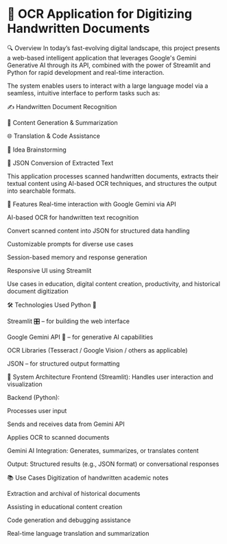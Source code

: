 <h1>📄 OCR Application for Digitizing Handwritten Documents</h1>
🔍 Overview
In today’s fast-evolving digital landscape, this project presents a web-based intelligent application that leverages Google's Gemini Generative AI through its API, combined with the power of Streamlit and Python for rapid development and real-time interaction.

The system enables users to interact with a large language model via a seamless, intuitive interface to perform tasks such as:

✍️ Handwritten Document Recognition

🧠 Content Generation & Summarization

🌐 Translation & Code Assistance

💬 Idea Brainstorming

📄 JSON Conversion of Extracted Text

This application processes scanned handwritten documents, extracts their textual content using AI-based OCR techniques, and structures the output into searchable formats.

🚀 Features
Real-time interaction with Google Gemini via API

AI-based OCR for handwritten text recognition

Convert scanned content into JSON for structured data handling

Customizable prompts for diverse use cases

Session-based memory and response generation

Responsive UI using Streamlit

Use cases in education, digital content creation, productivity, and historical document digitization

🛠️ Technologies Used
Python 🐍

Streamlit 🎛️ – for building the web interface

Google Gemini API 🤖 – for generative AI capabilities

OCR Libraries (Tesseract / Google Vision / others as applicable)

JSON – for structured output formatting

🧩 System Architecture
Frontend (Streamlit): Handles user interaction and visualization

Backend (Python):

Processes user input

Sends and receives data from Gemini API

Applies OCR to scanned documents

Gemini AI Integration: Generates, summarizes, or translates content

Output: Structured results (e.g., JSON format) or conversational responses

📚 Use Cases
Digitization of handwritten academic notes

Extraction and archival of historical documents

Assisting in educational content creation

Code generation and debugging assistance

Real-time language translation and summarization
